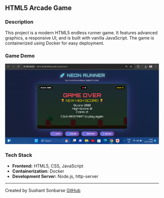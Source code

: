 ## HTML5 Arcade Game

### Description

This project is a modern HTML5 endless runner game. It features advanced graphics, a responsive UI, and is built with vanilla JavaScript. The game is containerized using Docker for easy deployment.

### Game Demo

![Game Screenshot](screenshots/game-demo.png)

### Tech Stack

- **Frontend:** HTML5, CSS, JavaScript
- **Containerization:** Docker
- **Development Server:** Node.js, http-server

---

Created by Sushant Sonbarse
[GitHub](https://github.com/sonbarse17)
